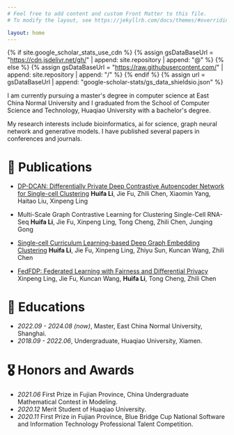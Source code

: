 ```yaml
---
# Feel free to add content and custom Front Matter to this file.
# To modify the layout, see https://jekyllrb.com/docs/themes/#overriding-theme-defaults

layout: home
---
```

{% if site.google_scholar_stats_use_cdn %}
{% assign gsDataBaseUrl = "https://cdn.jsdelivr.net/gh/" | append: site.repository | append: "@" %}
{% else %}
{% assign gsDataBaseUrl = "https://raw.githubusercontent.com/" | append: site.repository | append: "/" %}
{% endif %}
{% assign url = gsDataBaseUrl | append: "google-scholar-stats/gs_data_shieldsio.json" %}

<span class='anchor' id='about-me'></span>

I am currently pursuing a master's degree in computer science at East China Normal University and I graduated from the School of Computer Science and Technology, Huaqiao University with a bachelor's degree. 

My research interests include bioinformatics, ai for science, graph neural network and generative models. I have published several papers in conferences and journals.

# 📝 Publications 

- [DP-DCAN: Differentially Private Deep Contrastive Autoencoder Network for Single-cell Clustering](https://arxiv.org/pdf/2311.03410)
**Huifa Li**, Jie Fu, Zhili Chen, Xiaomin Yang, Haitao Liu, Xinpeng Ling

- Multi-Scale Graph Contrastive Learning for Clustering Single-Cell RNA-Seq
**Huifa Li**, Jie Fu, Xinpeng Ling, Tong Cheng, Zhili Chen, Junqing Gong

- [Single-cell Curriculum Learning-based Deep Graph Embedding Clustering](https://arxiv.org/pdf/2408.10511)
**Huifa Li**, Jie Fu, Xinpeng Ling, Zhiyu Sun, Kuncan Wang, Zhili Chen

- [FedFDP: Federated Learning with Fairness and Differential Privacy](https://arxiv.org/pdf/2402.16028)
Xinpeng Ling, Jie Fu, Kuncan Wang, **Huifa Li**, Tong Cheng, Zhili Chen

# 📖 Educations
- *2022.09 - 2024.08 (now)*, Master, East China Normal University, Shanghai. 
- *2018.09 - 2022.06*, Undergraduate, Huaqiao University, Xiamen.

# 🎖 Honors and Awards
- *2021.06* First Prize in Fujian Province, China Undergraduate Mathematical Contest in Modeling. 
- *2020.12* Merit Student of Huaqiao University. 
- *2020.11* First Prize in Fujian Province, Blue Bridge Cup National Software and Information Technology Professional Talent Competition. 
